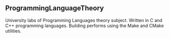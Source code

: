 ## ProgrammingLanguageTheory

University labs of Programming Languages theory subject. Written in C and C++ programming languages. Building performs using the Make and CMake utilities.